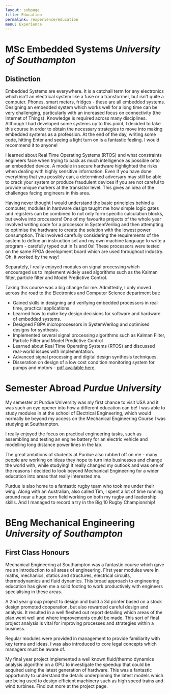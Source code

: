 ```yaml
---
layout: subpage
title: Education
permalink: /experience/education
menu: Experience
---
```


# MSc Embedded Systems _University of Southampton_

## **Distinction**

Embedded Systems are everywhere.
It is a catchall term for any electronics which isn't an electrical system like a fuse or a transformer, but isn't quite a computer. Phones, smart meters, fridges - these are all embedded systems.
Designing an embedded system which works well for a long time can be very challenging, particularly with an increased focus on connectivity (the Internet of Things). Knowledge is required across many disciplines.
Although I had developed some systems up to this point, I decided to take this course in order to obtain the necessary strategies to move into making embedded systems as a profession.
At the end of the day, writing some code, hitting Enter and seeing a light turn on is a fantastic feeling.
I would recommend it to anyone!

I learned about Real Time Operating Systems (RTOS) and what constraints engineers face when trying to pack as much intelligence as possible onto an embedded device. A module in secure hardware highlighted the risks when dealing with highly sensitive information. Even if you have done everything that you possibly can, a determined adversary may still be able to crack your system or produce fraudulent devices if you are not careful to provide unique markers at the transistor level. This gives an idea of the challenges facing engineers in this area.

Having never thought I would understand the basic principles behind a computer, modules in hardware design taught me how simple logic gates and registers can be combined to not only form specific calculation blocks, but evolve into processors!
One of my favourite projects of the whole year involved writing code for a processor in SystemVerilog and then attempting to optimise the hardware to create the solution with the lowest power consumption.
This involved carefully considering the requirements of the system to define an instruction set and my own machine language to write a program - carefully typed out in 1s and 0s! These processors were tested on the same FPGA development board which are used throughout industry.
Oh, it worked by the way!

Separately, I really enjoyed modules on signal processing which encouraged us to implement widely used algorithms such as the Kalman filter, particle filter and Model Predictive Control.

Taking this course was a big change for me. Admittedly, I only moved across the road to the Electronics and Computer Science department but:

- Gained skills in designing and verifying embedded processors in real time, practical applications.
- Learned how to make key design decisions for software and hardware of embedded systems.
- Designed FGPA microprocessors in SystemVerilog and optimised designs for synthesis.
- Implemented several signal processing algorithms such as Kalman Filter, Particle Filter and Model Predictive Control
- Learned about Real Time Operating Systems (RTOS) and discussed real-world issues with implementation.
- Advanced signal processing and digital design synthesis techniques.
- Disseration on design of a low cost condition monitoring system for pumps and motors - [pdf available here](/assets/TimGuite_MSc_Dissertation.pdf).

# Semester Abroad _Purdue University_

My semester at Purdue University was my first chance to visit USA and it was such an eye opener into how a different education can be!
I was able to study modules in at the school of Electrical Engineering, which would normally be beyond my access on the Mechanical Engineering Course I was studying at Southampton.

I really enjoyed the focus on practical engineering tasks, such as assembling and testing an engine battery for an electric vehicle and modelling long distance power lines in the lab.

The great ambitions of students at Purdue also rubbed off on me - many people are working on ideas they hope to turn into businesses and change the world with, while studying!
It really changed my outlook and was one of the reasons I decided to look beyond Mechanical Engineering for a wider education into areas that really interested me.

Purdue is also home to a fantastic rugby team who took me under their wing. Along with an Australian, also called Tim, I spent a lot of time running around near a huge corn field working on both my rugby and leadership skills. And I managed to record a try in the Big 10 Rugby Championship!

# BEng Mechanical Engineering _University of Southampton_

## **First Class Honours**

Mechanical Engineering at Southampton was a fantastic course which gave me an introduction to all areas of engineering.
First year modules were in maths, mechanics, statics and structures, electrical circuits, thermodynamics and fluid dynamics.
This broad approach to engineering education has given me a solid footing to work productively with engineers specialising in these areas.

A 2nd year group project to design and build a 3d printer based on a stock design promoted cooperation, but also rewarded careful design and analysis.
It resulted in a well fleshed out report detailing which areas of the plan went well and where improvements could be made.
This sort of final project analysis is vital for improving processes and strategies within a business.

Regular modules were provided in management to provide familiarity with key terms and ideas.
I was also introduced to core legal concepts which managers must be aware of.

My final year project implemented a well known fluid/thermo dynamics analysis algorithm on a GPU to investigate the speedup that could be acquired using the latest generation of hardware.
This was a fantastic opportunity to understand the details underpinning the latest models which are being used to design efficient machinery such as high speed trains and wind turbines.
Find out more at the project page.

